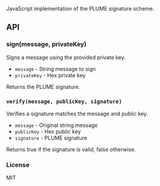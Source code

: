 JavaScript implementation of the PLUME signature scheme.

## API
### sign(message, privateKey)
Signs a message using the provided private key.
* `message` - String message to sign
* `privateKey` - Hex private key

Returns the PLUME signature.

### `verify(message, publicKey, signature)`
Verifies a signature matches the message and public key.
* `message` - Original string message
* `publicKey` - Hex public key
* `signature` - PLUME signature

Returns true if the signature is valid, false otherwise.

### License
MIT